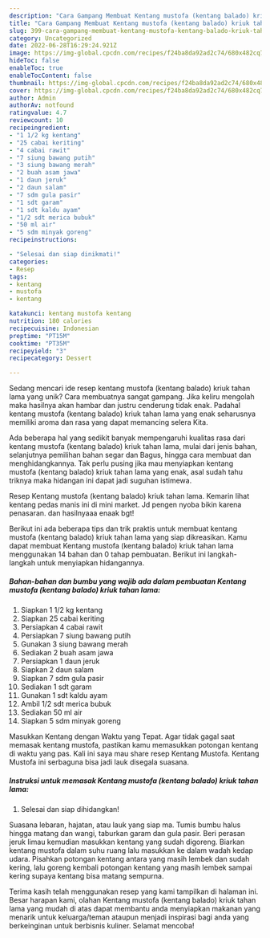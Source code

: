 ```yaml
---
description: "Cara Gampang Membuat Kentang mustofa (kentang balado) kriuk tahan lama yang Lezat"
title: "Cara Gampang Membuat Kentang mustofa (kentang balado) kriuk tahan lama yang Lezat"
slug: 399-cara-gampang-membuat-kentang-mustofa-kentang-balado-kriuk-tahan-lama-yang-lezat
category: Uncategorized
date: 2022-06-28T16:29:24.921Z
image: https://img-global.cpcdn.com/recipes/f24ba8da92ad2c74/680x482cq70/kentang-mustofa-kentang-balado-kriuk-tahan-lama-foto-resep-utama.jpg
hideToc: false
enableToc: true
enableTocContent: false
thumbnail: https://img-global.cpcdn.com/recipes/f24ba8da92ad2c74/680x482cq70/kentang-mustofa-kentang-balado-kriuk-tahan-lama-foto-resep-utama.jpg
cover: https://img-global.cpcdn.com/recipes/f24ba8da92ad2c74/680x482cq70/kentang-mustofa-kentang-balado-kriuk-tahan-lama-foto-resep-utama.jpg
author: Admin
authorAv: notfound
ratingvalue: 4.7
reviewcount: 10
recipeingredient:
- "1 1/2 kg kentang"
- "25 cabai keriting"
- "4 cabai rawit"
- "7 siung bawang putih"
- "3 siung bawang merah"
- "2 buah asam jawa"
- "1 daun jeruk"
- "2 daun salam"
- "7 sdm gula pasir"
- "1 sdt garam"
- "1 sdt kaldu ayam"
- "1/2 sdt merica bubuk"
- "50 ml air"
- "5 sdm minyak goreng"
recipeinstructions:

- "Selesai dan siap dinikmati!"
categories:
- Resep
tags:
- kentang
- mustofa
- kentang

katakunci: kentang mustofa kentang 
nutrition: 180 calories
recipecuisine: Indonesian
preptime: "PT15M"
cooktime: "PT35M"
recipeyield: "3"
recipecategory: Dessert

---
```





Sedang mencari ide resep kentang mustofa (kentang balado) kriuk tahan lama yang unik? Cara membuatnya sangat gampang. Jika keliru mengolah maka hasilnya akan hambar dan justru cenderung tidak enak. Padahal kentang mustofa (kentang balado) kriuk tahan lama yang enak seharusnya memiliki aroma dan rasa yang dapat memancing selera Kita.





Ada beberapa hal yang sedikit banyak mempengaruhi kualitas rasa dari kentang mustofa (kentang balado) kriuk tahan lama, mulai dari jenis bahan, selanjutnya pemilihan bahan segar dan Bagus, hingga cara membuat dan menghidangkannya. Tak perlu pusing jika mau menyiapkan kentang mustofa (kentang balado) kriuk tahan lama yang enak,      asal sudah tahu triknya maka hidangan ini dapat jadi suguhan istimewa.














Resep Kentang mustofa (kentang balado) kriuk tahan lama. Kemarin lihat kentang pedas manis ini di mini market. Jd pengen nyoba bikin karena penasaran. dan hasilnyaaa enaak bgt!






Berikut ini ada beberapa tips dan trik praktis untuk membuat kentang mustofa (kentang balado) kriuk tahan lama yang siap dikreasikan. Kamu dapat membuat Kentang mustofa (kentang balado) kriuk tahan lama menggunakan 14 bahan dan 0 tahap pembuatan. Berikut ini langkah-langkah untuk menyiapkan hidangannya.

<!--inarticleads1-->

##### Bahan-bahan dan bumbu yang wajib ada dalam pembuatan Kentang mustofa (kentang balado) kriuk tahan lama:

1. Siapkan 1 1/2 kg kentang
1. Siapkan 25 cabai keriting
1. Persiapkan 4 cabai rawit
1. Persiapkan 7 siung bawang putih
1. Gunakan 3 siung bawang merah
1. Sediakan 2 buah asam jawa
1. Persiapkan 1 daun jeruk
1. Siapkan 2 daun salam
1. Siapkan 7 sdm gula pasir
1. Sediakan 1 sdt garam
1. Gunakan 1 sdt kaldu ayam
1. Ambil 1/2 sdt merica bubuk
1. Sediakan 50 ml air
1. Siapkan 5 sdm minyak goreng


Masukkan Kentang dengan Waktu yang Tepat. Agar tidak gagal saat memasak kentang mustofa, pastikan kamu memasukkan potongan kentang di waktu yang pas. Kali ini saya mau share resep Kentang Mustofa. Kentang Mustofa ini serbaguna bisa jadi lauk disegala suasana. 

<!--inarticleads2-->

##### Instruksi untuk memasak Kentang mustofa (kentang balado) kriuk tahan lama:


1. Selesai dan siap dihidangkan!

Suasana lebaran, hajatan, atau lauk yang siap ma. Tumis bumbu halus hingga matang dan wangi, taburkan garam dan gula pasir. Beri perasan jeruk limau kemudian masukkan kentang yang sudah digoreng. Biarkan kentang mustofa dalam suhu ruang lalu masukkan ke dalam wadah kedap udara. Pisahkan potongan kentang antara yang masih lembek dan sudah kering, lalu goreng kembali potongan kentang yang masih lembek sampai kering supaya kentang bisa matang sempurna. 

Terima kasih telah menggunakan resep yang kami tampilkan di halaman ini. Besar harapan kami, olahan Kentang mustofa (kentang balado) kriuk tahan lama yang mudah di atas dapat membantu anda menyiapkan makanan yang menarik untuk keluarga/teman ataupun menjadi inspirasi bagi anda yang berkeinginan untuk berbisnis kuliner. Selamat mencoba!
